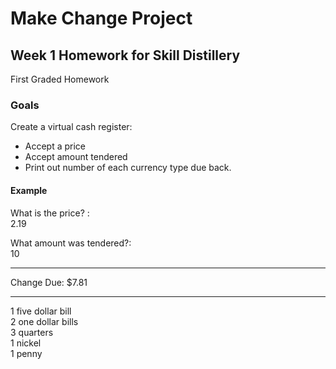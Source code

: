 # Make Change Project
## Week 1 Homework for Skill Distillery

First Graded Homework

### Goals
Create a virtual cash register:  
* Accept a price  
* Accept amount tendered  
* Print out number of each currency type due back.  

#### Example

What is the price? :  
2.19

What amount was tendered?:  
10

**************************

Change Due: $7.81
**************************

1 five dollar bill  
2 one dollar bills  
3 quarters  
1 nickel  
1 penny  